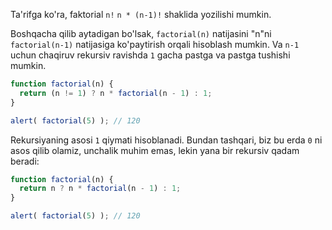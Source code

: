 Ta'rifga ko'ra, faktorial `n!` `n * (n-1)!` shaklida yozilishi mumkin.

Boshqacha qilib aytadigan bo'lsak, `factorial(n)` natijasini "n"ni `factorial(n-1)` natijasiga ko'paytirish orqali hisoblash mumkin. Va `n-1` uchun chaqiruv rekursiv ravishda `1` gacha pastga va pastga tushishi mumkin.

```js run
function factorial(n) {
  return (n != 1) ? n * factorial(n - 1) : 1;
}

alert( factorial(5) ); // 120
```

Rekursiyaning asosi `1` qiymati hisoblanadi. Bundan tashqari, biz bu erda `0` ni asos qilib olamiz, unchalik muhim emas, lekin yana bir rekursiv qadam beradi:

```js run
function factorial(n) {
  return n ? n * factorial(n - 1) : 1;
}

alert( factorial(5) ); // 120
```
